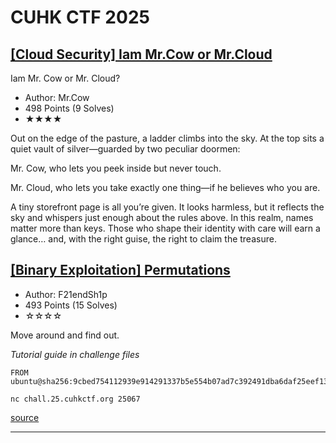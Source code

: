 # CUHK CTF 2025

## [[Cloud Security] Iam Mr.Cow or Mr.Cloud](./iam_mrcow_or_mrcloud/writeup.md)


Iam Mr. Cow or Mr. Cloud?

- Author: Mr.Cow
- 498 Points (9 Solves)
- ★★★★

Out on the edge of the pasture, a ladder climbs into the sky. At the top sits a quiet vault of silver—guarded by two peculiar doormen:

Mr. Cow, who lets you peek inside but never touch.

Mr. Cloud, who lets you take exactly one thing—if he believes who you are.

A tiny storefront page is all you’re given. It looks harmless, but it reflects the sky and whispers just enough about the rules above. In this realm, names matter more than keys. Those who shape their identity with care will earn a glance… and, with the right guise, the right to claim the treasure.



## [[Binary Exploitation] Permutations](./permutations/writeup.md)

- Author: F21endSh1p
- 493 Points (15 Solves)
- ☆☆☆☆

Move around and find out.

*Tutorial guide in challenge files*

```
FROM ubuntu@sha256:9cbed754112939e914291337b5e554b07ad7c392491dba6daf25eef1332a22e8
```

`nc chall.25.cuhkctf.org 25067`

[source](/cuhk25ctf/permutations/67_permutations_dcf1ea8df9a78ec32bdbd6c66e68fcf9)

---
